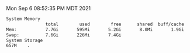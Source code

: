 Mon Sep  6 08:52:35 PM MDT 2021
```bash
System Memory
               total        used        free      shared  buff/cache   available
Mem:           7.7Gi       595Mi       5.2Gi       8.0Mi       1.9Gi       6.7Gi
Swap:          7.6Gi       226Mi       7.4Gi
System Storage
657M	.
```
```bash
